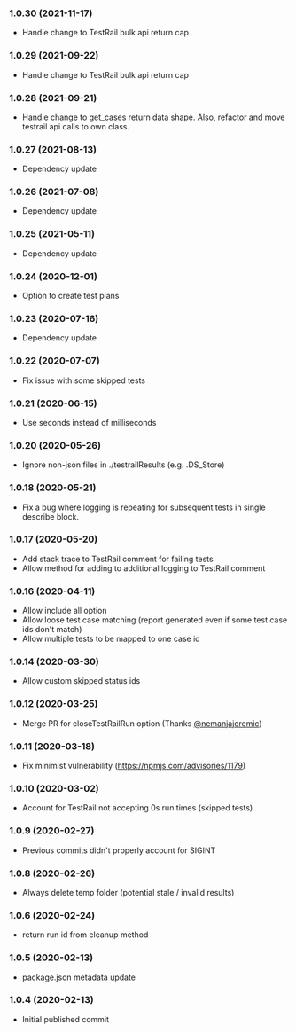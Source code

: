 ### 1.0.30 (2021-11-17)

* Handle change to TestRail bulk api return cap

### 1.0.29 (2021-09-22)

* Handle change to TestRail bulk api return cap

### 1.0.28 (2021-09-21)

* Handle change to get_cases return data shape.  Also, refactor and move testrail api calls to own class.

### 1.0.27 (2021-08-13)

* Dependency update


### 1.0.26 (2021-07-08)

* Dependency update

### 1.0.25 (2021-05-11)

* Dependency update
### 1.0.24 (2020-12-01)

* Option to create test plans

### 1.0.23 (2020-07-16)

* Dependency update

### 1.0.22 (2020-07-07)

* Fix issue with some skipped tests

### 1.0.21 (2020-06-15)

* Use seconds instead of milliseconds

### 1.0.20 (2020-05-26)

* Ignore non-json files in ./testrailResults (e.g. .DS_Store)

### 1.0.18 (2020-05-21)

* Fix a bug where logging is repeating for subsequent tests in single describe block.

### 1.0.17 (2020-05-20)

* Add stack trace to TestRail comment for failing tests
* Allow method for adding to additional logging to TestRail comment

### 1.0.16 (2020-04-11)

* Allow include all option
* Allow loose test case matching (report generated even if some test case ids don't match)
* Allow multiple tests to be mapped to one case id

### 1.0.14 (2020-03-30)

* Allow custom skipped status ids

### 1.0.12 (2020-03-25)

* Merge PR for closeTestRailRun option (Thanks [@nemanjajeremic](https://github.com/nemanjajeremic))

### 1.0.11 (2020-03-18)

* Fix minimist vulnerability (https://npmjs.com/advisories/1179)

### 1.0.10 (2020-03-02)

* Account for TestRail not accepting 0s run times (skipped tests)

### 1.0.9 (2020-02-27)

* Previous commits didn't properly account for SIGINT

### 1.0.8 (2020-02-26)

* Always delete temp folder (potential stale / invalid results)

### 1.0.6 (2020-02-24)

* return run id from cleanup method

### 1.0.5 (2020-02-13)

* package.json metadata update

### 1.0.4 (2020-02-13)

* Initial published commit